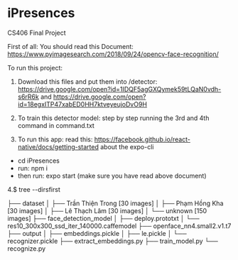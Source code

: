 # iPresences
CS406 Final Project

First of all: You should read this Document: https://www.pyimagesearch.com/2018/09/24/opencv-face-recognition/

To run this project:

1. Download this files and put them into /detector:
  https://drive.google.com/open?id=1IDQF5agGXQymek59tLQaN0vdh-s6rR6k
  and
  https://drive.google.com/open?id=18egxITP47xabED0HH7ktveyeujoDvO9H

2. To train this detector model: step by step running the 3rd and 4th command in command.txt

3. To run this app: read this: https://facebook.github.io/react-native/docs/getting-started about the expo-cli
  + cd iPresences
  + run: npm i
  + then run: expo start (make sure you have read above document)
  
4.$ tree --dirsfirst

├── dataset
│   ├── Trần Thiện Trong [30 images]
│   ├── Phạm Hồng Kha [30 images]
│   ├── Lê Thạch Lâm [30 images]
│   └── unknown [150 images]
├── face_detection_model
│   ├── deploy.prototxt
│   └── res10_300x300_ssd_iter_140000.caffemodel
├── openface_nn4.small2.v1.t7
├── output
│   ├── embeddings.pickle
│   ├── le.pickle
│   └── recognizer.pickle
├── extract_embeddings.py
├── train_model.py
└── recognize.py

